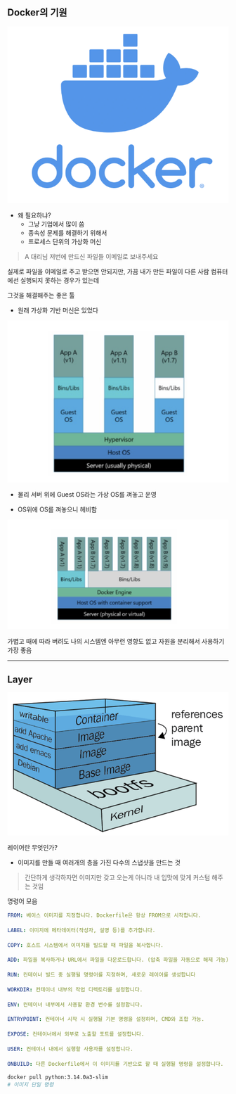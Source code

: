 ## Docker의 기원 

![Alt text](docker.png)

- 왜 필요하냐? 
    - 그냥 기업에서 많이 씀
    - 종속성 문제를 해결하기 위해서 
    - 프로세스 단위의 가상화 머신 

>A 대리님 저번에 만드신 파일들 이메일로 보내주세요 

실제로 파일을 이메일로 주고 받으면 안되지만, 가끔 내가 만든 파일이 다른 사람 컴퓨터에선 실행되지 못하는 경우가 있는데 

그것을 해결해주는 좋은 툴 

- 원래 가상화 기반 머신은 있었다 

![Alt text](mooli.png)

- 물리 서버 위에 Guest OS라는 가상 OS를 껴놓고 운영 

- OS위에 OS를 껴놓으니 헤비함 


![Alt text](dockers.png)

가볍고 때에 따라 버려도 나의 시스템엔 아무런 영향도 없고 자원을 분리해서 사용하기 가장 좋음 

----

## Layer 

![Alt text](dockerlayer.png)

레이어란 무엇인가? 

- 이미지를 만들 때 여러개의 층을 가진 다수의 스냅샷을 만드는 것 

> 간단하게 생각하자면 이미지만 갖고 오는게 아니라 내 입맛에 맞게 커스텀 해주는 것임 

명령어 모음 

```yaml
FROM: 베이스 이미지를 지정합니다. Dockerfile은 항상 FROM으로 시작합니다.

LABEL: 이미지에 메타데이터(작성자, 설명 등)를 추가합니다.

COPY: 호스트 시스템에서 이미지를 빌드할 때 파일을 복사합니다.

ADD: 파일을 복사하거나 URL에서 파일을 다운로드합니다. (압축 파일을 자동으로 해제 가능)

RUN: 컨테이너 빌드 중 실행될 명령어를 지정하며, 새로운 레이어를 생성합니다

WORKDIR: 컨테이너 내부의 작업 디렉토리를 설정합니다.

ENV: 컨테이너 내부에서 사용할 환경 변수를 설정합니다.

ENTRYPOINT: 컨테이너 시작 시 실행될 기본 명령을 설정하며, CMD와 조합 가능.

EXPOSE: 컨테이너에서 외부로 노출할 포트를 설정합니다.

USER: 컨테이너 내에서 실행할 사용자를 설정합니다.

ONBUILD: 다른 Dockerfile에서 이 이미지를 기반으로 할 때 실행될 명령을 설정합니다.

```

```bash
docker pull python:3.14.0a3-slim
# 이미지 단일 명령 
```

